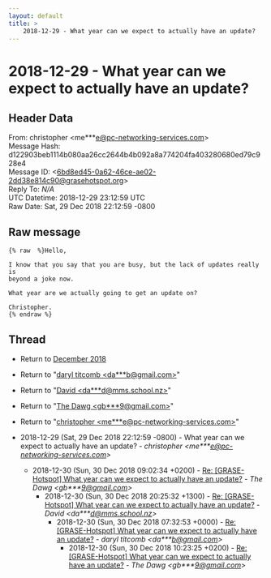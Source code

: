 ```yaml
---
layout: default
title: >
    2018-12-29 - What year can we expect to actually have an update?
---
```


# 2018-12-29 - What year can we expect to actually have an update?

## Header Data

From: christopher \<me***e@pc-networking-services.com\><br>
Message Hash: d122903beb1114b080aa26cc2644b4b092a8a774204fa403280680ed79c928e4<br>
Message ID: \<6bd8ed45-0a62-46ce-ae02-2dd38e814c90@grasehotspot.org\><br>
Reply To: _N/A_<br>
UTC Datetime: 2018-12-29 23:12:59 UTC<br>
Raw Date: Sat, 29 Dec 2018 22:12:59 -0800<br>

## Raw message

```
{% raw  %}Hello,

I know that you say that you are busy, but the lack of updates really is 
beyond a joke now.

What year are we actually going to get an update on?

Christopher.
{% endraw %}
```

## Thread

+ Return to [December 2018](/archive/2018/12)

+ Return to "[daryl titcomb <da***b<span>@</span>gmail.com>](/authors/da___b_at_gmail_com)"
+ Return to "[David <da***d<span>@</span>mms.school.nz>](/authors/da___d_at_mms_school_nz)"
+ Return to "[The Dawg <gb***9<span>@</span>gmail.com>](/authors/gb___9_at_gmail_com)"
+ Return to "[christopher <me***e<span>@</span>pc-networking-services.com>](/authors/me___e_at_pcnetworkingservices_com)"

+ 2018-12-29 (Sat, 29 Dec 2018 22:12:59 -0800) - What year can we expect to actually have an update? - _christopher \<me***e@pc-networking-services.com\>_
  + 2018-12-30 (Sun, 30 Dec 2018 09:02:34 +0200) - [Re: [GRASE-Hotspot] What year can we expect to actually have an update?](/archive/2018/12/a9e3a823038355a9781fb2df4a59e3af00e3690cafa2219a12bf419e7e51d14a) - _The Dawg \<gb***9@gmail.com\>_
    + 2018-12-30 (Sun, 30 Dec 2018 20:25:32 +1300) - [Re: [GRASE-Hotspot] What year can we expect to actually have an update?](/archive/2018/12/7326054a3483289655554c5fe9fcc9e95924f51e7a15e3d583caa6599b7dd1b9) - _David \<da***d@mms.school.nz\>_
      + 2018-12-30 (Sun, 30 Dec 2018 07:32:53 +0000) - [Re: [GRASE-Hotspot] What year can we expect to actually have an update?](/archive/2018/12/191016a4f29781c48de18838428e1c57ecce98940c045c827d2dd2ce327568d1) - _daryl titcomb \<da***b@gmail.com\>_
        + 2018-12-30 (Sun, 30 Dec 2018 10:23:25 +0200) - [Re: [GRASE-Hotspot] What year can we expect to actually have an update?](/archive/2018/12/da55fb72fe3488114012fa07e0995fe147b831f3144fda3cdfa549f14cfa6563) - _The Dawg \<gb***9@gmail.com\>_

